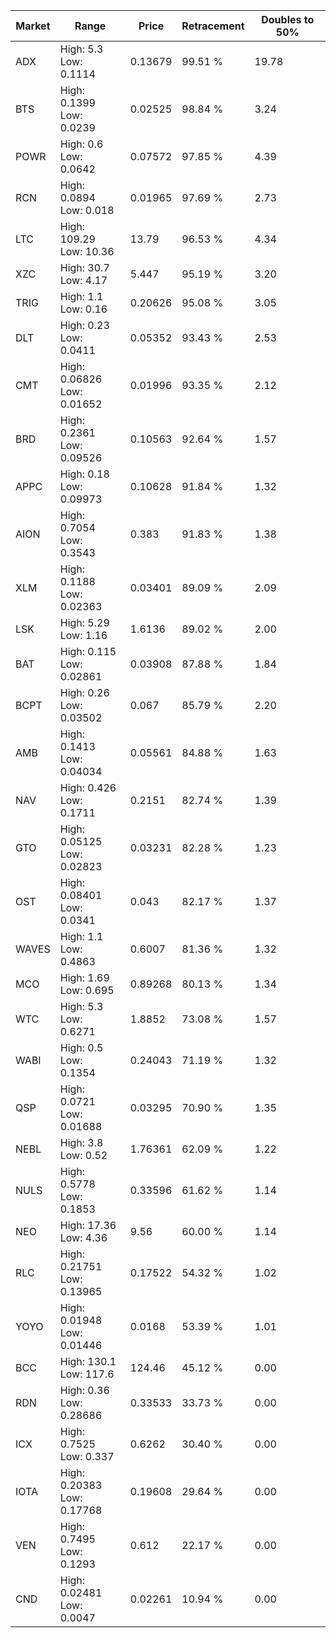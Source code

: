 | Market | Range | Price| Retracement | Doubles to 50% |
| --- | --- | --- | --- | --- |
| ADX | High: 5.3<br />Low: 0.1114 | 0.13679 | 99.51 % | 19.78 |
| BTS | High: 0.1399<br />Low: 0.0239 | 0.02525 | 98.84 % | 3.24 |
| POWR | High: 0.6<br />Low: 0.0642 | 0.07572 | 97.85 % | 4.39 |
| RCN | High: 0.0894<br />Low: 0.018 | 0.01965 | 97.69 % | 2.73 |
| LTC | High: 109.29<br />Low: 10.36 | 13.79 | 96.53 % | 4.34 |
| XZC | High: 30.7<br />Low: 4.17 | 5.447 | 95.19 % | 3.20 |
| TRIG | High: 1.1<br />Low: 0.16 | 0.20626 | 95.08 % | 3.05 |
| DLT | High: 0.23<br />Low: 0.0411 | 0.05352 | 93.43 % | 2.53 |
| CMT | High: 0.06826<br />Low: 0.01652 | 0.01996 | 93.35 % | 2.12 |
| BRD | High: 0.2361<br />Low: 0.09526 | 0.10563 | 92.64 % | 1.57 |
| APPC | High: 0.18<br />Low: 0.09973 | 0.10628 | 91.84 % | 1.32 |
| AION | High: 0.7054<br />Low: 0.3543 | 0.383 | 91.83 % | 1.38 |
| XLM | High: 0.1188<br />Low: 0.02363 | 0.03401 | 89.09 % | 2.09 |
| LSK | High: 5.29<br />Low: 1.16 | 1.6136 | 89.02 % | 2.00 |
| BAT | High: 0.115<br />Low: 0.02861 | 0.03908 | 87.88 % | 1.84 |
| BCPT | High: 0.26<br />Low: 0.03502 | 0.067 | 85.79 % | 2.20 |
| AMB | High: 0.1413<br />Low: 0.04034 | 0.05561 | 84.88 % | 1.63 |
| NAV | High: 0.426<br />Low: 0.1711 | 0.2151 | 82.74 % | 1.39 |
| GTO | High: 0.05125<br />Low: 0.02823 | 0.03231 | 82.28 % | 1.23 |
| OST | High: 0.08401<br />Low: 0.0341 | 0.043 | 82.17 % | 1.37 |
| WAVES | High: 1.1<br />Low: 0.4863 | 0.6007 | 81.36 % | 1.32 |
| MCO | High: 1.69<br />Low: 0.695 | 0.89268 | 80.13 % | 1.34 |
| WTC | High: 5.3<br />Low: 0.6271 | 1.8852 | 73.08 % | 1.57 |
| WABI | High: 0.5<br />Low: 0.1354 | 0.24043 | 71.19 % | 1.32 |
| QSP | High: 0.0721<br />Low: 0.01688 | 0.03295 | 70.90 % | 1.35 |
| NEBL | High: 3.8<br />Low: 0.52 | 1.76361 | 62.09 % | 1.22 |
| NULS | High: 0.5778<br />Low: 0.1853 | 0.33596 | 61.62 % | 1.14 |
| NEO | High: 17.36<br />Low: 4.36 | 9.56 | 60.00 % | 1.14 |
| RLC | High: 0.21751<br />Low: 0.13965 | 0.17522 | 54.32 % | 1.02 |
| YOYO | High: 0.01948<br />Low: 0.01446 | 0.0168 | 53.39 % | 1.01 |
| BCC | High: 130.1<br />Low: 117.6 | 124.46 | 45.12 % | 0.00 |
| RDN | High: 0.36<br />Low: 0.28686 | 0.33533 | 33.73 % | 0.00 |
| ICX | High: 0.7525<br />Low: 0.337 | 0.6262 | 30.40 % | 0.00 |
| IOTA | High: 0.20383<br />Low: 0.17768 | 0.19608 | 29.64 % | 0.00 |
| VEN | High: 0.7495<br />Low: 0.1293 | 0.612 | 22.17 % | 0.00 |
| CND | High: 0.02481<br />Low: 0.0047 | 0.02261 | 10.94 % | 0.00 |
